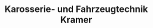 ---
title: "Karosserie- und Fahrzeugtechnik Kramer"
url: /dransfeld/karosserie-und-fahrzeugtechnik-kramer/
shop: Autowerkstatt
---